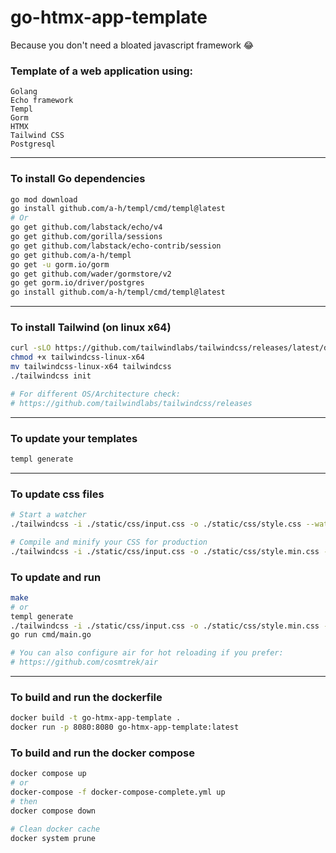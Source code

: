 # go-htmx-app-template
Because you don't need a bloated javascript framework :joy:

### Template of a web application using:
```text
Golang
Echo framework
Templ
Gorm
HTMX
Tailwind CSS
Postgresql
```

---
### To install Go dependencies
```bash
go mod download
go install github.com/a-h/templ/cmd/templ@latest
# Or
go get github.com/labstack/echo/v4
go get github.com/gorilla/sessions
go get github.com/labstack/echo-contrib/session
go get github.com/a-h/templ
go get -u gorm.io/gorm
go get github.com/wader/gormstore/v2
go get gorm.io/driver/postgres
go install github.com/a-h/templ/cmd/templ@latest
```

---
### To install Tailwind (on linux x64)
```bash
curl -sLO https://github.com/tailwindlabs/tailwindcss/releases/latest/download/tailwindcss-linux-x64
chmod +x tailwindcss-linux-x64
mv tailwindcss-linux-x64 tailwindcss
./tailwindcss init

# For different OS/Architecture check: 
# https://github.com/tailwindlabs/tailwindcss/releases
```

---
### To update your templates
```bash
templ generate
```

---
### To update css files
```bash
# Start a watcher
./tailwindcss -i ./static/css/input.css -o ./static/css/style.css --watch

# Compile and minify your CSS for production
./tailwindcss -i ./static/css/input.css -o ./static/css/style.min.css --minify
```

### To update and run
```bash
make
# or
templ generate
./tailwindcss -i ./static/css/input.css -o ./static/css/style.min.css --minify
go run cmd/main.go

# You can also configure air for hot reloading if you prefer:
# https://github.com/cosmtrek/air
```

---
### To build and run the dockerfile
```bash
docker build -t go-htmx-app-template .
docker run -p 8080:8080 go-htmx-app-template:latest
```

### To build and run the docker compose
```bash
docker compose up
# or
docker-compose -f docker-compose-complete.yml up
# then
docker compose down

# Clean docker cache
docker system prune
``` 